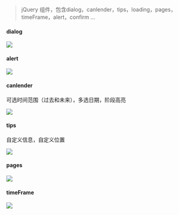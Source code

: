 > jQuery 组件，包含dialog，canlender，tips，loading，pages，timeFrame，alert，confirm ...

#### dialog

![](/images/dialog.png)

#### alert

![](/images/alert.png)

#### canlender

可选时间范围（过去和未来），多选日期，阶段高亮

![](/images/canlender.png)

#### tips

自定义信息，自定义位置

![](/images/tips.png)

#### pages

![](/images/pages.png)

#### timeFrame

![](/images/timeFrame.png)